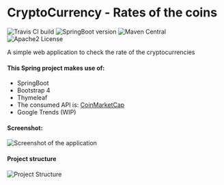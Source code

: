 # CryptoCurrency - Rates of the coins
![Travis CI build](https://travis-ci.org/topn0tch/CryptoCurrency.svg?branch=master)
![SpringBoot version](https://img.shields.io/badge/SpringBoot-2.0-green.svg)
![Maven Central](https://img.shields.io/maven-central/v/org.apache.maven/apache-maven.svg)
![Apache2 License](https://img.shields.io/hexpm/l/plug.svg)

A simple web application to check the rate of the cryptocurrencies

#### This Spring project makes use of: 
- SpringBoot
- Bootstrap 4
- Thymeleaf 
- The consumed API is: [CoinMarketCap](https://coinmarketcap.com/)
- Google Trends (WIP)
#### Screenshot:
![Screenshot of the application](https://i.imgur.com/VUyRqwb.png)

#### Project structure
![Project Structure](https://i.imgur.com/bh6yxJG.png)